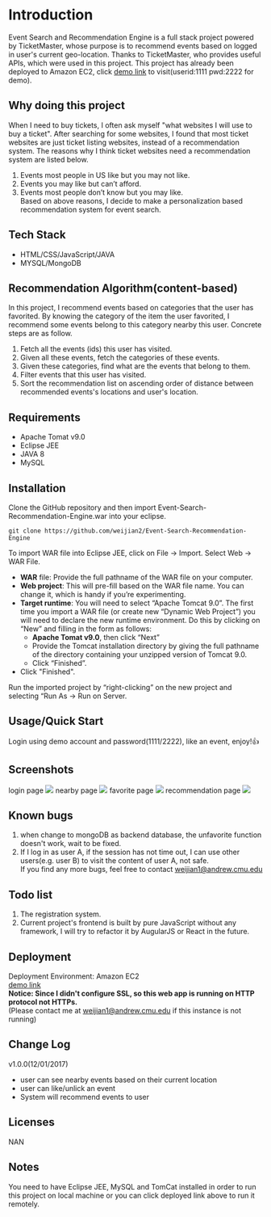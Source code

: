# Introduction
Event Search and Recommendation Engine is a full stack project powered by TicketMaster, whose purpose is to recommend events based on logged in user's current geo-location. Thanks to TicketMaster, who provides useful APIs, which were used in this project. This project has already been deployed to Amazon EC2, click [demo link](http://54.202.63.63/Event-Search-Recommendation-Engine/) to visit(userid:1111 pwd:2222 for demo).

## Why doing this project
When I need to buy tickets, I often ask myself "what websites I will use to buy a ticket". After searching for some websites, I found that most ticket websites are just ticket listing websites, instead of a recommendation system. The reasons why I think ticket websites need a recommendation system are listed below.
1. Events most people in US like but you may not like.
2. Events you may like but can’t afford.
3. Events most people don’t know but you may like.<br>
Based on above reasons, I decide to make a personalization based recommendation system for event search.

## Tech Stack
* HTML/CSS/JavaScript/JAVA
* MYSQL/MongoDB

## Recommendation Algorithm(content-based)
In this project, I recommend events based on categories that the user has favorited. By knowing the category of the item the user favorited, I recommend some events belong to this category nearby this user. Concrete steps are as follow. <br>
1. Fetch all the events (ids) this user has visited. 
2. Given all these events, fetch the categories of these events. 
3. Given these categories, find what are the events that belong to them. 
4. Filter events that this user has visited. 
5. Sort the recommendation list on ascending order of distance between recommended events's locations and user's location.

## Requirements
* Apache Tomat v9.0
* Eclipse JEE
* JAVA 8
* MySQL

## Installation
Clone the GitHub repository and then import Event-Search-Recommendation-Engine.war into your eclipse.

```
git clone https://github.com/weijian2/Event-Search-Recommendation-Engine
```
To import WAR file into Eclipse JEE, click on File -> Import. Select Web -> WAR File.
* **WAR** file: Provide the full pathname of the WAR file on your computer.
* **Web project**: This will pre-fill based on the WAR file name. You can change it, which is handy if
you’re experimenting.
* **Target runtime**: You will need to select “Apache Tomcat 9.0”. The first time you import a WAR
file (or create new “Dynamic Web Project”) you will need to declare the new runtime environment. Do this by clicking on “New” and filling in the form as follows:
	* **Apache Tomat v9.0**, then click “Next”
	* Provide the Tomcat installation directory by giving the full pathname of the directory
containing your unzipped version of Tomcat 9.0.
	* Click “Finished”.
* Click "Finished".

Run the imported project by “right-clicking” on the new project and selecting “Run As -> Run on Server. <br>

## Usage/Quick Start
Login using demo account and password(1111/2222), like an event, enjoy!:+1:

## Screenshots
login page
![](https://github.com/weijian2/Event-Search-Recommendation-Engine/raw/master/demoPics/login.png)
nearby page
![](https://github.com/weijian2/Event-Search-Recommendation-Engine/raw/master/demoPics/nearby.png)
favorite page
![](https://github.com/weijian2/Event-Search-Recommendation-Engine/raw/master/demoPics/favorite.png)
recommendation page
![](https://github.com/weijian2/Event-Search-Recommendation-Engine/raw/master/demoPics/recommendation.png)

## Known bugs
1. when change to mongoDB as backend database, the unfavorite function doesn't work, wait to be fixed.
2. If I log in as user A, if the session has not time out, I can use other users(e.g. user B) to visit the content of user A, not safe.<br>
If you find any more bugs, feel free to contact weijian1@andrew.cmu.edu

## Todo list
1. The registration system.
2. Current project's frontend is built by pure JavaScript without any framework, I will try to refactor it by AugularJS or React in the future.

## Deployment
Deployment Environment: Amazon EC2 <br>
[demo link](http://54.202.63.63/Event-Search-Recommendation-Engine/) <br>
**Notice: Since I didn't configure SSL, so this web app is running on HTTP protocol not HTTPs.** <br>
(Please contact me at weijian1@andrew.cmu.edu if this instance is not running)

## Change Log
v1.0.0(12/01/2017)<br>
* user can see nearby events based on their current location
* user can like/unlick an event
* System will recommend events to user

## Licenses
NAN

## Notes
You need to have Eclipse JEE, MySQL and TomCat installed in order to run this project on local machine or you can click deployed link above to run it remotely.

